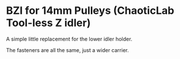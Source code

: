 # BZI for 14mm Pulleys (ChaoticLab Tool-less Z idler)

A simple little replacement for the lower idler holder. 

The fasteners are all the same, just a wider carrier. 
